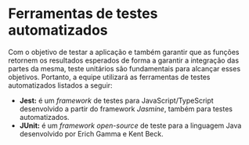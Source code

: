 # Ferramentas de testes automatizados

Com o objetivo de testar a aplicação e também garantir que as funções retornem os resultados esperados de forma a garantir a integração das partes da mesma, teste unitários são fundamentais para alcançar esses objetivos. Portanto, a equipe utilizará as ferramentas de testes automatizados listados a seguir:

- **Jest:** é um *framework* de testes para JavaScript/TypeScript desenvolvido a partir do framework *Jasmine*, também para testes automatizados.
- **JUnit:** é um *framework open-source* de teste para a linguagem Java desenvolvido por Erich Gamma e Kent Beck.
